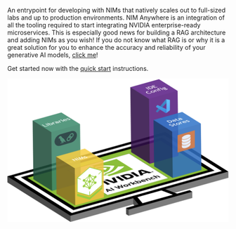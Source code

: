 
An entrypoint for developing with NIMs that natively scales out to full-sized labs and up to production environments.
NIM Anywhere is an integration of all the tooling required to start integrating NVIDIA enterprise-ready microservices. This is especially good news for building a RAG architecture and adding NIMs as you wish! If you do not know what RAG is or why it is a great solution for you to enhance the accuracy and reliability of your generative AI models, [click me](https://blogs.nvidia.com/blog/what-is-retrieval-augmented-generation/)!

Get started now with the [quick start](#quick-start) instructions.

![NIM Anywhere Screenshot](_static/nim-anywhere.png)
